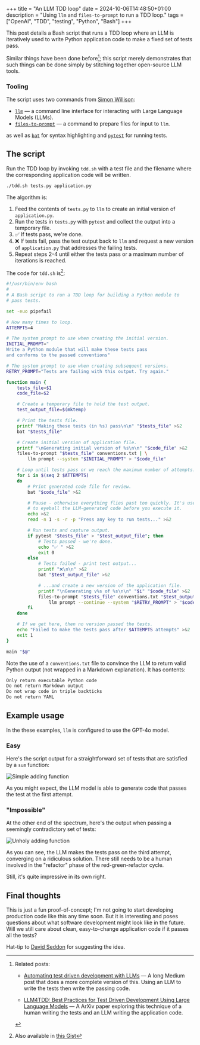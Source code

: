 +++
title = "An LLM TDD loop"
date = 2024-10-06T14:48:50+01:00
description = "Using `llm` and `files-to-prompt` to run a TDD loop."
tags = ["OpenAI", "TDD", "testing", "Python", "Bash"]
+++

<!-- INTRODUCTION -->

This post details a Bash script that runs a TDD loop where an LLM is
iteratively used to write Python application code to make a fixed set of tests pass.

Similar things have been done before[^prior_art]; this script merely
demonstrates that such things can be done simply by stitching together
open-source LLM tools.

### Tooling

The script uses two commands from [Simon Willison](https://github.com/simonw):

- [`llm`] — a command line interface for interacting with Large Language Models
  (LLMs).
- [`files-to-prompt`] — a command to prepare files for input to `llm`.

as well as [`bat`] for syntax highlighting and [`pytest`] for running tests.

[`llm`]: https://github.com/simonw/llm
[`files-to-prompt`]: https://github.com/simonw/files-to-prompt
[`bat`]: https://github.com/sharkdp/bat
[`pytest`]: https://github.com/pytest-dev/pytest
[automated_tdd_with_llms]: https://medium.com/@benjamin22-314/automating-test-driven-development-with-llms-c05e7a3cdfe1
[arxiv_paper]: https://arxiv.org/pdf/2312.04687

<!-- CONTENT -->

## The script

Run the TDD loop by invoking `tdd.sh` with a test file and the filename
where the corresponding application code will be written.

```sh
./tdd.sh tests.py application.py
```

The algorithm is:

1. Feed the contents of `tests.py` to `llm` to create an initial version of `application.py`.
2. Run the tests in `tests.py` with `pytest` and collect the output into a temporary file.
3. ✅ If tests pass, we're done.
4. ❌ If tests fail, pass the test output back to `llm` and request a new version of
   `application.py` that addresses the failing tests.
5. Repeat steps 2-4 until either the tests pass or a maximum number of
   iterations is reached.

The code for `tdd.sh` is[^gist]:

```bash
#!/usr/bin/env bash
#
# A Bash script to run a TDD loop for building a Python module to
# pass tests.

set -euo pipefail

# How many times to loop.
ATTEMPTS=4

# The system prompt to use when creating the initial version.
INITIAL_PROMPT="
Write a Python module that will make these tests pass
and conforms to the passed conventions"

# The system prompt to use when creating subsequent versions.
RETRY_PROMPT="Tests are failing with this output. Try again."

function main {
    tests_file=$1
    code_file=$2

    # Create a temporary file to hold the test output.
    test_output_file=$(mktemp)

    # Print the tests file.
    printf "Making these tests (in %s) pass\n\n" "$tests_file" >&2
    bat "$tests_file"

    # Create initial version of application file.
    printf "\nGenerating initial version of %s\n\n" "$code_file" >&2
    files-to-prompt "$tests_file" conventions.txt | \
        llm prompt --system "$INITIAL_PROMPT" > "$code_file"

    # Loop until tests pass or we reach the maximum number of attempts.
    for i in $(seq 2 $ATTEMPTS)
    do
        # Print generated code file for review.
        bat "$code_file" >&2

        # Pause - otherwise everything flies past too quickly. It's useful
        # to eyeball the LLM-generated code before you execute it.
        echo >&2
        read -n 1 -s -r -p "Press any key to run tests..." >&2

        # Run tests and capture output.
        if pytest "$tests_file" > "$test_output_file"; then
            # Tests passed - we're done.
            echo "✅ " >&2
            exit 0
        else
            # Tests failed - print test output...
            printf "❌\n\n" >&2
            bat "$test_output_file" >&2

            # ...and create a new version of the application file.
            printf "\nGenerating v%s of %s\n\n" "$i" "$code_file" >&2
            files-to-prompt "$tests_file" conventions.txt "$test_output_file" | \
                llm prompt --continue --system "$RETRY_PROMPT" > "$code_file"
        fi
    done

    # If we get here, then no version passed the tests.
    echo "Failed to make the tests pass after $ATTEMPTS attempts" >&2
    exit 1
}

main "$@"
```

Note the use of a `conventions.txt` file to convince the LLM to return valid
Python output (not wrapped in a Markdown explanation). It has contents:

```txt
Only return executable Python code
Do not return Markdown output
Do not wrap code in triple backticks
Do not return YAML
```

## Example usage

In the these examples, `llm` is configured to use the GPT-4o model.

### Easy

Here's the script output for a straightforward set of tests that are satisfied
by a `sum` function:

![Simple adding function](/images/screenshots/test_add.png)

As you might expect, the LLM model is able to generate code that passes the test
at the first attempt.

### "Impossible"

At the other end of the spectrum, here's the output when passing a seemingly
contradictory set of tests:

![Unholy adding function](/images/screenshots/test_impossible_add.png)

As you can see, the LLM makes the tests pass on the third attempt, converging on a
ridiculous solution. There still needs to be a human involved in the
"refactor" phase of the red-green-refactor cycle.

Still, it's quite impressive in its own right.

[^gist]: Also available in [this Gist][gist_link]

[gist_link]: https://gist.github.com/codeinthehole/d12af317a76b43423b111fd6d508c4fc

## Final thoughts

This is just a fun proof-of-concept; I'm not going to start developing
production code like this any time soon. But it is interesting and poses
questions about what software development might look like in the future.
Will we still care about clean, easy-to-change application code if it passes all
the tests?

Hat-tip to [David Seddon][david_seddon] for suggesting the idea.

[david_seddon]: https://twitter.com/seddonym

<!-- markdownlint-disable MD007 -->

[^prior_art]: Related posts:

    - [Automating test driven development with LLMs][automated_tdd_with_llms]
      — A long Medium post that does a more complete version of this.
      Using an LLM to write the tests then write the passing code.

    - [LLM4TDD: Best Practices for Test Driven Development Using Large Language Models][arxiv_paper]
      — A ArXiv paper exploring this technique of a human writing
      the tests and an LLM writing the application code.

<!-- markdownlint-enable MD007 -->
